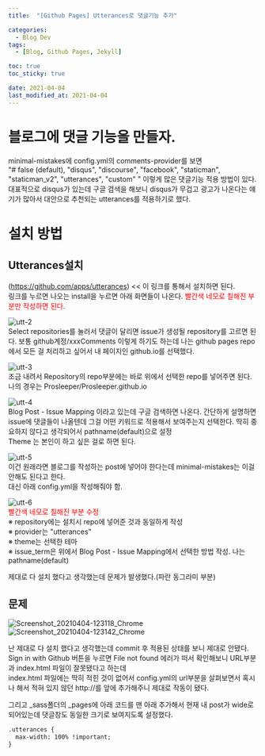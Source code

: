 ```yaml
---
title:  "[Github Pages] Utterances로 댓글기능 추가" 

categories:
  - Blog Dev
tags:
  - [Blog, Github Pages, Jekyll]

toc: true
toc_sticky: true

date: 2021-04-04
last_modified_at: 2021-04-04
---
```


# 블로그에 댓글 기능을 만들자.
minimal-mistakes에 config.yml의 comments-provider를 보면  
"# false (default), "disqus", "discourse", "facebook", "staticman", "staticman_v2", "utterances", "custom" " 이렇게 많은 댓글기능 적용 방법이 있다.  
대표적으로 disqus가 있는데 구글 검색을 해보니 disqus가 무겁고 광고가 나온다는 얘기가 많아서 대안으로 추천되는 utterances를 적용하기로 했다.  

# 설치 방법
## Utterances설치
(https://github.com/apps/utterances) << 이 링크를 통해서 설치하면 된다.  
링크를 누르면 나오는 install을 누르면 아래 화면들이 나온다.
<span style="color: red;">빨간색 네모로 칠해진 부분만 작성하면 된다.</span>




![utt-2](https://user-images.githubusercontent.com/25880465/113497411-d93b8680-953e-11eb-803e-915ffea4abc8.PNG)  
Select repositories를 눌러서 댓글이 달리면 issue가 생성될 repository를 고르면 된다. 보통 github계정/xxxComments 이렇게 하기도 하는데 나는 github pages repo에서 모든 걸 처리하고 싶어서 내 페이지인 github.io를 선택했다.  




![utt-3](https://user-images.githubusercontent.com/25880465/113497403-caed6a80-953e-11eb-9866-328d26781ae1.PNG)  
조금 내려서 Repository의 repo부분에는 바로 위에서 선택한 repo를 넣어주면 된다. 나의 경우는 Prosleeper/Prosleeper.github.io  




![utt-4](https://user-images.githubusercontent.com/25880465/113497405-ce80f180-953e-11eb-8a26-98c908043c1c.PNG)  
Blog Post - Issue Mapping 이라고 있는데 구글 검색하면 나온다. 간단하게 설명하면 issue에 댓글들이 나올텐데 그걸 어떤 키워드로 적용해서 보여주는지 선택한다. 딱히 중요하지 않다고 생각되어서 pathname(default)으로 설정  
Theme 는 본인이 하고 싶은 걸로 하면 된다.  




![utt-5](https://user-images.githubusercontent.com/25880465/113497408-d476d280-953e-11eb-868a-2c13376f0a7a.PNG)  
이건 원래라면 블로그를 작성하는 post에 넣어야 한다는데 minimal-mistakes는 이걸 안해도 된다고 한다.  
대신 아래 config.yml을 작성해줘야 함.  




![utt-6](https://user-images.githubusercontent.com/25880465/113497608-b316e600-9540-11eb-96fb-dd7b1170a690.PNG)  
<span style="color: red;">빨간색 네모로 칠해진 부분 수정</span>  
※ repository에는 설치시 repo에 넣어준 것과 동일하게 작성  
※ provider는 "utterances"  
※ theme는 선택한 테마  
※ issue_term은 위에서 Blog Post - Issue Mapping에서 선택한 방법 작성. 나는 pathname(default)  


제대로 다 설치 했다고 생각했는데 문제가 발생했다.(파란 동그라미 부분)

## 문제
![Screenshot_20210404-123118_Chrome](https://user-images.githubusercontent.com/25880465/113497810-44d32300-9542-11eb-856a-6599845a87fd.jpg)
![Screenshot_20210404-123142_Chrome](https://user-images.githubusercontent.com/25880465/113497812-4d2b5e00-9542-11eb-82a6-d66cfb5c2f77.jpg)  

난 제대로 다 설치 했다고 생각했는데 commit 후 적용된 상태를 보니 제대로 안됐다. Sign in with Github 버튼을 누르면 File not found 에러가 떠서 확인해보니 URL부분과 index.html 파일이 잘못됐다고 하는데  
index.html 파일에는 딱히 적힌 것이 없어서 config.yml의 url부분을 살펴보면서 혹시나 해서 적혀 있지 않던 http://를 앞에 추가해주니 제대로 작동이 됐다.

그리고 _sass폴더의 _pages에 아래 코드를 맨 아래 추가해서 현재 내 post가 wide로 되어있는데 댓글창도 동일한 크기로 보여지도록 설정했다.

```html
.utterances {
  max-width: 100% !important;
}
```

<br>

<!-- [맨 위](#){: .btn .btn--primary }{: .align-right} 스크롤시 자동으로 up to 화살표가 나오므로 삭제 -->